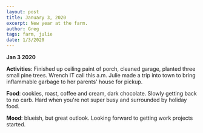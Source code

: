 ```yaml
---
layout: post
title: January 3, 2020
excerpt: New year at the farm.
author: Greg
tags: farm, julie
date: 1/3/2020
---
```


**Jan 3 2020**

__Activities__: Finished up ceiling paint of porch, cleaned garage, planted three small pine trees. Wrench IT call this a.m. Julie made a trip into town to bring inflammable garbage to her parents' house for pickup.  

__Food__: cookies, roast, coffee and cream, dark chocolate. Slowly getting back to no carb. Hard when you're not super busy and surrounded by holiday food.  

__Mood__: blueish, but great outlook. Looking forward to getting work projects started.   
